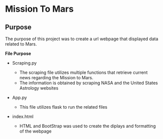 # Mission To Mars

## Purpose

The purpose of this project was to create a url webpage that displayed data related to Mars.  

**File Purpose**

* Scraping.py
  * The scraping file utilizes multiple functions that retrieve current news regarding the Mission to Mars. 
  * The information is obtained by scraping NASA and the United States Astrology websites

* App.py
  * This file utilizes flask to run the related files

* index.html
  * HTML and BootStrap was used to create the diplays and formatting of the webpage